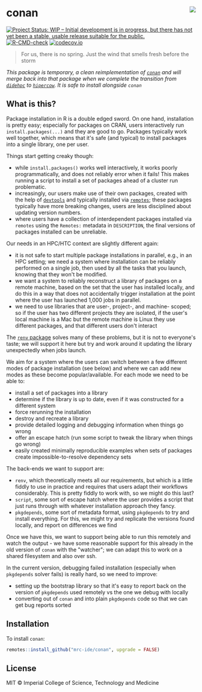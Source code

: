 # conan <img src="man/figures/logo.gif" align="right" />

<!-- badges: start -->
[![Project Status: WIP – Initial development is in progress, but there has not yet been a stable, usable release suitable for the public.](https://www.repostatus.org/badges/latest/wip.svg)](https://www.repostatus.org/#wip)
[![R-CMD-check](https://github.com/mrc-ide/conan/actions/workflows/R-CMD-check.yaml/badge.svg)](https://github.com/mrc-ide/conan/actions/workflows/R-CMD-check.yaml)
[![codecov.io](https://codecov.io/github/mrc-ide/conan/coverage.svg?branch=main)](https://app.codecov.io/github/mrc-ide/conan?branch=main)
<!-- badges: end -->

> For us, there is no spring. Just the wind that smells fresh before the storm

*This package is temporary, a clean reimplementation of [`conan`](https://github.com/mrc-ide/conan) and will merge back into that package when we complete the transition from [`didehpc`](https://mrc-ide.github.io/didehpc) to [`hipercow`](https://mrc-ide.github.io/hipercow). It is safe to install alongside `conan`*

## What is this?

Package installation in R is a double edged sword. On one hand, installation is pretty easy; especially for packages on CRAN, users interactively run `install.packages(...)` and they are good to go. Packages typically work well together, which means that it's safe (and typical) to install packages into a single library, one per user.

Things start getting creaky though:

* while `install.packages()` works well interactively, it works poorly programmatically, and does not reliably error when it fails! This makes running a script to install a set of packages ahead of a cluster run problematic.
* increasingly, our users make use of their own packages, created with the help of [`devtools`](https://devtools.r-lib.org/) and typically installed via [`remotes`](https://remotes.r-lib.org/); these packages typically have more breaking changes, users are less disciplined about updating version numbers.
* where users have a collection of interdependent packages installed via `remotes` using the `Remotes:` metadata in `DESCRIPTION`, the final versions of packages installed can be unreliable.

Our needs in an HPC/HTC context are slightly different again:

* it is not safe to start multiple package installations in parallel, e.g., in an HPC setting; we need a system where installation can be reliably performed on a single job, then used by all the tasks that you launch, knowing that they won't be modified.
* we want a system to reliably reconstruct a library of packages on a remote machine, based on the set that the user has installed locally, and do this in a way that does not accidentally trigger installation at the point where the user has launched 1,000 jobs in parallel.
* we need to use libraries that are user-, project-, and machine- scoped; so if the user has two different projects they are isolated, if the user's local machine is a Mac but the remote machine is Linux they use different packages, and that different users don't interact

The [`renv` package](https://rstudio.github.io/renv/) solves many of these problems, but it is not to everyone's taste; we will support it here but try and work around it updating the library unexpectedly when jobs launch.

We aim for a system where the users can switch between a few different modes of package installation (see below) and where we can add new modes as these become popular/available.  For each mode we need to be able to:

* install a set of packages into a library
* determine if the library is up to date, even if it was constructed for a different system
* force rerunning the installation
* destroy and recreate a library
* provide detailed logging and debugging information when things go wrong
* offer an escape hatch (run some script to tweak the library when things go wrong)
* easily created minimally reproducible examples when sets of packages create impossible-to-resolve dependency sets

The back-ends we want to support are:

* `renv`, which theoretically meets all our requirements, but which is a little fiddly to use in practice and requires that users adapt their workflows considerably. This is pretty fiddly to work with, so we might do this last?
* `script`, some sort of escape hatch where the user provides a script that just runs through with whatever installation approach they fancy.
* `pkgdepends`, some sort of metadata format, using `pkgdepends` to try and install everything. For this, we might try and replicate the versions found locally, and report on differences we find

Once we have this, we want to support being able to run this remotely and watch the output - we have some reasonable support for this already in the old version of `conan` with the "watcher"; we can adapt this to work on a shared filesystem and also over ssh.

In the current version, debugging failed installation (especially when `pkgdepends` solver fails) is really hard, so we need to improve:

* setting up the bootstrap library so that it's easy to report back on the version of `pkgdepends` used remotely vs the one we debug with locally
* converting out of `conan` and into plain `pkgdepends` code so that we can get bug reports sorted

## Installation

To install `conan`:

```r
remotes::install_github("mrc-ide/conan", upgrade = FALSE)
```

## License

MIT © Imperial College of Science, Technology and Medicine

